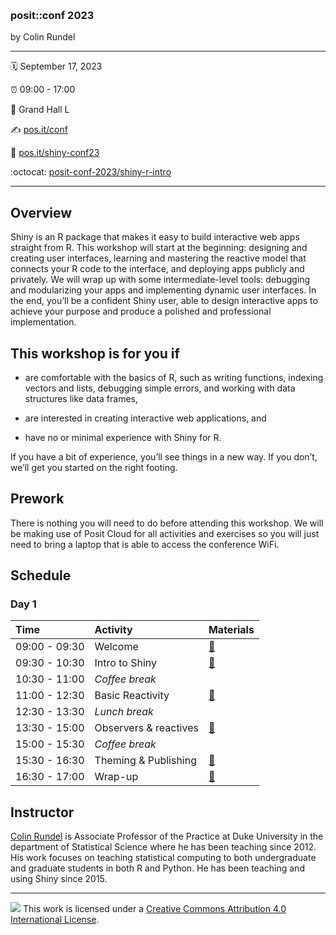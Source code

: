 &nbsp;

### posit::conf 2023

by Colin Rundel

-----

:spiral_calendar: September 17, 2023  

:alarm_clock:     09:00 - 17:00  

:hotel:           Grand Hall L

:writing_hand:    [pos.it/conf](http://pos.it/conf)

:link:            [pos.it/shiny-conf23](http://pos.it/shiny-conf23)

:octocat:         [posit-conf-2023/shiny-r-intro](https://github.com/posit-conf-2023/shiny-r-intro)

-----

## Overview

Shiny is an R package that makes it easy to build interactive web apps straight from R. This workshop will start at the beginning: designing and creating user interfaces, learning and mastering the reactive model that connects your R code to the interface, and deploying apps publicly and privately. We will wrap up with some intermediate-level tools: debugging and modularizing your apps and implementing dynamic user interfaces. In the end, you’ll be a confident Shiny user, able to design interactive apps to achieve your purpose and produce a polished and professional implementation.

## This workshop is for you if

* are comfortable with the basics of R, such as writing functions, indexing vectors and lists, debugging simple errors, and working with data structures like data frames,

* are interested in creating interactive web applications, and

* have no or minimal experience with Shiny for R.

If you have a bit of experience, you’ll see things in a new way. If you don’t, we’ll get you started on the right footing.

## Prework

There is nothing you will need to do before attending this workshop. We will be making use of Posit Cloud for all activities and exercises so you will just need to bring a laptop that is able to access the conference WiFi.

## Schedule

### Day 1

| Time          | Activity              | Materials                |
| :------------ | :-------------------- | :----------------------- |
| 09:00 - 09:30 | Welcome               | <a href="https://posit-conf-2023.github.io/shiny-r-intro/slides/01-Welcome.html">:notebook:</a>        |
| 09:30 - 10:30 | Intro to Shiny        | <a href="https://posit-conf-2023.github.io/shiny-r-intro/slides/02-intro_to_shiny.html">:notebook:</a> |
| 10:30 - 11:00 | *Coffee break*        |                                                                                                        |
| 11:00 - 12:30 | Basic Reactivity      | <a href="https://posit-conf-2023.github.io/shiny-r-intro/slides/03-reactivity.html">:notebook:</a>     |
| 12:30 - 13:30 | *Lunch break*         |                                                                                                        |
| 13:30 - 15:00 | Observers & reactives | <a href="https://posit-conf-2023.github.io/shiny-r-intro/slides/03-reactivity.html">:notebook:</a>     |
| 15:00 - 15:30 | *Coffee break*        |                                                                                                        |
| 15:30 - 16:30 | Theming & Publishing  | <a href="https://posit-conf-2023.github.io/shiny-r-intro/slides/04-theming_publishing.html">:notebook:</a>     |
| 16:30 - 17:00 | Wrap-up               | <a href="https://posit-conf-2023.github.io/shiny-r-intro/slides/05-wrap-up.html">:notebook:</a>     |


## Instructor

[Colin Rundel](https://rundel.github.io/) is Associate Professor of the Practice at Duke University in the department of Statistical Science where he has been teaching since 2012. His work focuses on teaching statistical computing to both undergraduate and graduate students in both R and Python. He has been teaching and using Shiny since 2015.

-----

![](https://i.creativecommons.org/l/by/4.0/88x31.png) This work is
licensed under a [Creative Commons Attribution 4.0 International
License](https://creativecommons.org/licenses/by/4.0/).
